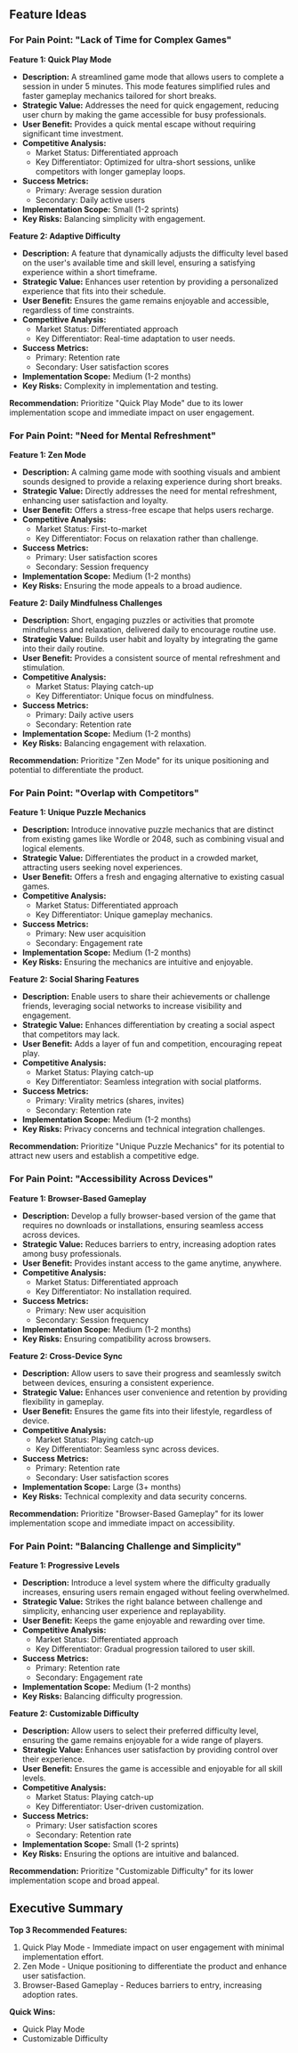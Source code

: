 ## Feature Ideas

### For Pain Point: "Lack of Time for Complex Games"

**Feature 1: Quick Play Mode**

- **Description:** A streamlined game mode that allows users to complete a session in under 5 minutes. This mode features simplified rules and faster gameplay mechanics tailored for short breaks.
- **Strategic Value:** Addresses the need for quick engagement, reducing user churn by making the game accessible for busy professionals.
- **User Benefit:** Provides a quick mental escape without requiring significant time investment.
- **Competitive Analysis:**
  - Market Status: Differentiated approach
  - Key Differentiator: Optimized for ultra-short sessions, unlike competitors with longer gameplay loops.
- **Success Metrics:**
  - Primary: Average session duration
  - Secondary: Daily active users
- **Implementation Scope:** Small (1-2 sprints)
- **Key Risks:** Balancing simplicity with engagement.

**Feature 2: Adaptive Difficulty**

- **Description:** A feature that dynamically adjusts the difficulty level based on the user's available time and skill level, ensuring a satisfying experience within a short timeframe.
- **Strategic Value:** Enhances user retention by providing a personalized experience that fits into their schedule.
- **User Benefit:** Ensures the game remains enjoyable and accessible, regardless of time constraints.
- **Competitive Analysis:**
  - Market Status: Differentiated approach
  - Key Differentiator: Real-time adaptation to user needs.
- **Success Metrics:**
  - Primary: Retention rate
  - Secondary: User satisfaction scores
- **Implementation Scope:** Medium (1-2 months)
- **Key Risks:** Complexity in implementation and testing.

**Recommendation:** Prioritize "Quick Play Mode" due to its lower implementation scope and immediate impact on user engagement.

### For Pain Point: "Need for Mental Refreshment"

**Feature 1: Zen Mode**

- **Description:** A calming game mode with soothing visuals and ambient sounds designed to provide a relaxing experience during short breaks.
- **Strategic Value:** Directly addresses the need for mental refreshment, enhancing user satisfaction and loyalty.
- **User Benefit:** Offers a stress-free escape that helps users recharge.
- **Competitive Analysis:**
  - Market Status: First-to-market
  - Key Differentiator: Focus on relaxation rather than challenge.
- **Success Metrics:**
  - Primary: User satisfaction scores
  - Secondary: Session frequency
- **Implementation Scope:** Medium (1-2 months)
- **Key Risks:** Ensuring the mode appeals to a broad audience.

**Feature 2: Daily Mindfulness Challenges**

- **Description:** Short, engaging puzzles or activities that promote mindfulness and relaxation, delivered daily to encourage routine use.
- **Strategic Value:** Builds user habit and loyalty by integrating the game into their daily routine.
- **User Benefit:** Provides a consistent source of mental refreshment and stimulation.
- **Competitive Analysis:**
  - Market Status: Playing catch-up
  - Key Differentiator: Unique focus on mindfulness.
- **Success Metrics:**
  - Primary: Daily active users
  - Secondary: Retention rate
- **Implementation Scope:** Medium (1-2 months)
- **Key Risks:** Balancing engagement with relaxation.

**Recommendation:** Prioritize "Zen Mode" for its unique positioning and potential to differentiate the product.

### For Pain Point: "Overlap with Competitors"

**Feature 1: Unique Puzzle Mechanics**

- **Description:** Introduce innovative puzzle mechanics that are distinct from existing games like Wordle or 2048, such as combining visual and logical elements.
- **Strategic Value:** Differentiates the product in a crowded market, attracting users seeking novel experiences.
- **User Benefit:** Offers a fresh and engaging alternative to existing casual games.
- **Competitive Analysis:**
  - Market Status: Differentiated approach
  - Key Differentiator: Unique gameplay mechanics.
- **Success Metrics:**
  - Primary: New user acquisition
  - Secondary: Engagement rate
- **Implementation Scope:** Medium (1-2 months)
- **Key Risks:** Ensuring the mechanics are intuitive and enjoyable.

**Feature 2: Social Sharing Features**

- **Description:** Enable users to share their achievements or challenge friends, leveraging social networks to increase visibility and engagement.
- **Strategic Value:** Enhances differentiation by creating a social aspect that competitors may lack.
- **User Benefit:** Adds a layer of fun and competition, encouraging repeat play.
- **Competitive Analysis:**
  - Market Status: Playing catch-up
  - Key Differentiator: Seamless integration with social platforms.
- **Success Metrics:**
  - Primary: Virality metrics (shares, invites)
  - Secondary: Retention rate
- **Implementation Scope:** Medium (1-2 months)
- **Key Risks:** Privacy concerns and technical integration challenges.

**Recommendation:** Prioritize "Unique Puzzle Mechanics" for its potential to attract new users and establish a competitive edge.

### For Pain Point: "Accessibility Across Devices"

**Feature 1: Browser-Based Gameplay**

- **Description:** Develop a fully browser-based version of the game that requires no downloads or installations, ensuring seamless access across devices.
- **Strategic Value:** Reduces barriers to entry, increasing adoption rates among busy professionals.
- **User Benefit:** Provides instant access to the game anytime, anywhere.
- **Competitive Analysis:**
  - Market Status: Differentiated approach
  - Key Differentiator: No installation required.
- **Success Metrics:**
  - Primary: New user acquisition
  - Secondary: Session frequency
- **Implementation Scope:** Medium (1-2 months)
- **Key Risks:** Ensuring compatibility across browsers.

**Feature 2: Cross-Device Sync**

- **Description:** Allow users to save their progress and seamlessly switch between devices, ensuring a consistent experience.
- **Strategic Value:** Enhances user convenience and retention by providing flexibility in gameplay.
- **User Benefit:** Ensures the game fits into their lifestyle, regardless of device.
- **Competitive Analysis:**
  - Market Status: Playing catch-up
  - Key Differentiator: Seamless sync across devices.
- **Success Metrics:**
  - Primary: Retention rate
  - Secondary: User satisfaction scores
- **Implementation Scope:** Large (3+ months)
- **Key Risks:** Technical complexity and data security concerns.

**Recommendation:** Prioritize "Browser-Based Gameplay" for its lower implementation scope and immediate impact on accessibility.

### For Pain Point: "Balancing Challenge and Simplicity"

**Feature 1: Progressive Levels**

- **Description:** Introduce a level system where the difficulty gradually increases, ensuring users remain engaged without feeling overwhelmed.
- **Strategic Value:** Strikes the right balance between challenge and simplicity, enhancing user experience and replayability.
- **User Benefit:** Keeps the game enjoyable and rewarding over time.
- **Competitive Analysis:**
  - Market Status: Differentiated approach
  - Key Differentiator: Gradual progression tailored to user skill.
- **Success Metrics:**
  - Primary: Retention rate
  - Secondary: Engagement rate
- **Implementation Scope:** Medium (1-2 months)
- **Key Risks:** Balancing difficulty progression.

**Feature 2: Customizable Difficulty**

- **Description:** Allow users to select their preferred difficulty level, ensuring the game remains enjoyable for a wide range of players.
- **Strategic Value:** Enhances user satisfaction by providing control over their experience.
- **User Benefit:** Ensures the game is accessible and enjoyable for all skill levels.
- **Competitive Analysis:**
  - Market Status: Playing catch-up
  - Key Differentiator: User-driven customization.
- **Success Metrics:**
  - Primary: User satisfaction scores
  - Secondary: Retention rate
- **Implementation Scope:** Small (1-2 sprints)
- **Key Risks:** Ensuring the options are intuitive and balanced.

**Recommendation:** Prioritize "Customizable Difficulty" for its lower implementation scope and broad appeal.

## Executive Summary

**Top 3 Recommended Features:**

1. Quick Play Mode - Immediate impact on user engagement with minimal implementation effort.
2. Zen Mode - Unique positioning to differentiate the product and enhance user satisfaction.
3. Browser-Based Gameplay - Reduces barriers to entry, increasing adoption rates.

**Quick Wins:**

- Quick Play Mode
- Customizable Difficulty
